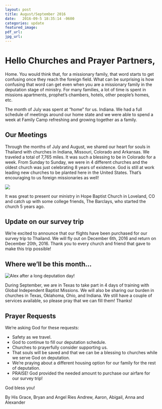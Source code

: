 ```yaml
---
layout: post
title: August/September 2016
date:   2016-09-5 18:35:14 -0600
categories: update
featured_image:
pdf_url:
jpg_url:
---
```


# Hello Churches and Prayer Partners,

Home. You would think that, for a missionary family, that word starts to get confusing once they reach the foreign field. What can be surprising is how confusing that word can get even when you are a missionary family in the deputation stage of ministry. For many families, a lot of time is spent in missions apartments, prophet’s chambers, hotels, other people’s homes, etc.

The month of July was spent at “home” for us. Indiana. We had a full schedule of meetings around our home state and we were able to spend a week at Family Camp refreshing and growing together as a family.

## Our Meetings

Through the months of July and August, we shared our heart for souls in Thailand with churches in Indiana, Missouri, Colorado and Arkansas. We traveled a total of 7,765 miles. It was such a blessing to be in Colorado for a week. From Sunday to Sunday, we were in 4 different churches and the oldest church was just celebrating 8 years of existence. God is still at work leading new churches to be planted here in the United States. That’s encouraging to us foreign missionaries as well!

![](http://sitesforchurch.s3.amazonaws.com/IMG_2600.jpg)

It was great to present our ministry in Hope Baptist Church in Loveland, CO and catch up with some college friends, The Barclays, who started the church 5 years ago.

## Update on our survey trip

We’re excited to announce that our flights have been purchased for our survey trip to Thailand. We will fly out on December 6th, 2016 and return on December 20th, 2016. Thank you to every church and friend that gave to make this trip possible!

## Where we’ll be this month…

![Alex after a long deputation day!](http://sitesforchurch.s3.amazonaws.com/IMG_2597.jpg)


During September, we are in Texas to take part in 4 days of training with Global Independent Baptist Missions. We will also be sharing our burden in churches in Texas, Oklahoma, Ohio, and Indiana. We still have a couple of services available, so please pray that we can fill them! Thanks!

## Prayer Requests

We’re asking God for these requests:

* Safety as we travel.
* God to continue to fill our deputation schedule.
* Churches to prayerfully consider supporting us.
* That souls will be saved and that we can be a blessing to churches while we serve God on deputation.
* We’re praying about a different housing option for our family for the rest of deputation.
* PRAISE! God provided the needed amount to purchase our airfare for our survey trip!


God bless you!

By His Grace,
Bryan and Angel Ries
Andrew, Aaron, Abigail, Anna and Alexander